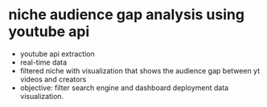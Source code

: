 # niche audience gap analysis using youtube api

- youtube api extraction
- real-time data
- filtered niche with visualization that shows the audience gap between yt videos and creators
- objective: filter search engine and dashboard deployment data visualization.
